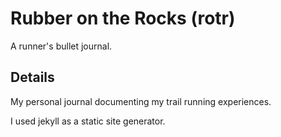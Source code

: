 # Rubber on the Rocks (rotr)

A runner's bullet journal.

## Details

My personal journal documenting my trail running experiences.

I used jekyll as a static site generator.
